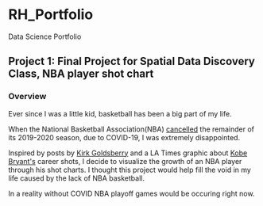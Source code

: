 # RH_Portfolio
Data Science Portfolio

## Project 1: Final Project for Spatial Data Discovery Class, NBA player shot chart
### Overview
Ever since I was a little kid, basketball has been a big part of my life.

When the National Basketball Association(NBA) [cancelled](https://www.nba.com/article/2020/03/11/nba-suspend-season-following-wednesdays-games) the remainder of its 2019-2020 season, due to COVID-19, I was extremely disappointed.

Inspired by posts by [Kirk Goldsberry](https://fivethirtyeight.com/features/how-mapping-shots-in-the-nba-changed-it-forever/) and a LA Times graphic about [Kobe Bryant's](https://graphics.latimes.com/kobe-every-shot-ever/) career shots, I decide to visualize the growth of an NBA player through his shot charts. I thought this project would help fill the void in my life caused by the lack of NBA basketball.

In a reality without COVID NBA playoff games would be occuring right now.
